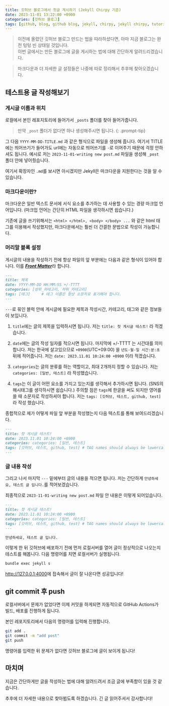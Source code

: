 ```yaml
---
title: 깃허브 블로그에서 첫글 게시하기 (Jekyll Chirpy 기준)
date: 2023-11-01 13:22:00 +0900
categories: [깃허브 블로그]
tags: [github, blog, github blog, jekyll, chirpy, jekyll chirpy, tutorial, 깃허브, 블로그, 깃허브 블로그, 튜토리얼,]     # TAG names should always be lowercase
---
```


> 이전에 올렸던 깃허브 블로그 만드는 법을 따라하셨다면, 아마 지금 블로그는 완전 텅텅 빈 상태일 것입니다. \
이번 글에서는 만든 블로그에 글을 게시하는 법에 대해 간단하게 알려드리겠습니다.

> 마크다운과 더 자세한 글 설정들은 나중에 따로 정리해서 추후에 찾아오겠습니다.

## 테스트용 글 작성해보기
### 게시글 이름과 위치
로컬에서 본인 레포지토리에 들어가서 `_posts` 폴더를 찾아 들어가줍니다.

> 만약 `_post` 폴더가 없다면 하나 생성해주시면 됩니다.
{: .prompt-tip}

그 다음 `YYYY-MM-DD-TITLE.md` 과 같은 형식으로 파일을 생성해 줍니다.
여기서 TITLE에는 띄어쓰기가 들어가도 url에는 자동으로 띄어쓰기를 `-`로 이어주기 때문에 걱정 안하셔도 됩니다.
예시로 저는 `2023-11-01-writing new post.md` 파일을 생성해 `_post` 폴더 안에 넣어줬습니다.

여기서 확장자인 `.md`를 보시면 아시겠지만 Jekyll은 마크다운을 지원한다는 것을 알 수 있습니다.

### 마크다운이란?
마크다운은 일반 텍스트 문서에 서식 요소를 추가하는 데 사용할 수 있는 경량 마크업 언어입니다. (마크업 언어는 간단히 HTML 파일을 생각하시면 쉽습니다.)

기존에 글을 쓰기위해서는 `<html> </html>, <body> </body> ...` 와 같은 html 태그를 이용해서 작성했지만, 마크다운에서는 훨씬 더 간결한 문법으로 작성이 가능합니다.

### 머리말 블록 설정
게시글의 내용을 작성하기 전에 항상 파일의 앞 부분에는 다음과 같은 형식이 있어야 합니다. 이를 [***Front Matter***](https://jekyllrb.com/docs/front-matter/)라 합니다.

```md
---
title: 제목
date: YYYY-MM-DD HH:MM:SS +/-TTTT
categories: [상위_카테고리, 하위_카테고리]
tags: [태그]     # 태그 이름은 항상 소문자로 표기해야 합니다.
---
```

`---`로 묶인 블럭 안에 게시글에 필요한 제목과 작성시간, 카테고리, 태그와 같은 정보들이 보입니다.

1. `title`에는 글의 제목을 입력하시면 됩니다. 저는 `title: 첫 게시글 테스트!` 라 적겠습니다.

2. `date`에는 글의 작성 일자를 적으시면 됩니다. 마지막에 +/-TTTT 는 시간대를 의미합니다.
저는 한국에 살고있으므로 `+0900`(UTC+09:00) 을 `년도-월-일 시간:분:초` 뒤에 적어줍니다. 
저는 `date: 2023.11.01 10:24:00 +0900` 이라 적겠습니다.

3. `categories`는 글의 분류를 하는 역할이고, 최대 2개까지 정할 수 있습니다. 
저는 `categories: [일반, 테스트]` 라 작성했습니다.

4. `tags`는 이 글이 어떤 요소를 가지고 있는지를 생각해서 추가하시면 됩니다. (SNS의 해시태그를 생각하시면 쉽습니다.) 
주의할 점은 `tags`에 한글을 써도 되지만 영어를 쓸 때 소문자로 작성하셔야 합니다.
저는 `tags: [깃허브, 테스트, github, test]` 라 작성 했습니다.

종합적으로 제가 어떻게 파일 앞 부분을 작성했는지 다음 텍스트를 통해 보여드리겠습니다.

```md
---
title: 첫 게시글 테스트!
date: 2023.11.01 10:24:00 +0900
categories: categories: [일반, 테스트]
tags: [깃허브, 테스트, github, test] # TAG names should always be lowercase
---
```

### 글 내용 작성
그리고 나서 마지막 `---` 밑에부터 글의 내용을 적으면 됩니다. 저는 간단하게 `안녕하세요, 테스트 글 입니다.`를 적어보겠습니다.

최종적으로 `2023-11-01-writing new post.md` 파일 안 내용은 이렇게 되어있습니다.

```md
---
title: 첫 게시글 테스트!
date: 2023.11.01 10:24:00 +0900
categories: categories: [일반, 테스트]
tags: [깃허브, 테스트, github, test] # TAG names should always be lowercase
---

안녕하세요, 테스트 글 입니다.
```

이렇게 한 뒤 깃허브에 배포하기 전에 먼저 로컬서버를 열어 글이 정상적으로 나오는지 테스트를 해봅니다. 다음 명령어를 치면 로컬서버가 실행됩니다.

```bash
bundle exec jekyll s
```

<http://127.0.0.1:4000>에 접속해서 글이 잘 나온다면 성공입니다!

## git commit 후 push
로컬서버에서 문제가 없었다면 이제 커밋을 하게되면 자동적으로 GitHub Actions가 빌드, 배포를 진행하게 됩니다. 

본인 레포지토리에서 다음의 명령어를 입력해 진행합니다.

```bash
git add .
git commit -m "add post"
git push
```

명령어를 입력한 뒤 문제가 없다면 깃허브 블로그에 글이 보이게 됩니다!

## 마치며
지금은 간단하게만 글을 작성하는 법에 대해 알려드려서 조금 글에 부족함이 있을 것 같습니다.

추후에 더 자세한 내용으로 찾아뵙도록 하겠습니다. 긴 글 읽어주셔서 감사합니다!
